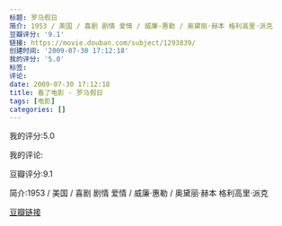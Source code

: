 ```yaml
---
标题: 罗马假日
简介: 1953 / 美国 / 喜剧 剧情 爱情 / 威廉·惠勒 / 奥黛丽·赫本 格利高里·派克
豆瓣评分: '9.1'
链接: https://movie.douban.com/subject/1293839/
创建时间: '2009-07-30 17:12:18'
我的评分: '5.0'
标签:
评论:
date: 2009-07-30 17:12:18
title: 看了电影 - 罗马假日
tags: [电影]
categories: []
---
```


我的评分:5.0

我的评论:

豆瓣评分:9.1

简介:1953 / 美国 / 喜剧 剧情 爱情 / 威廉·惠勒 / 奥黛丽·赫本 格利高里·派克

[豆瓣链接](https://movie.douban.com/subject/1293839/)

